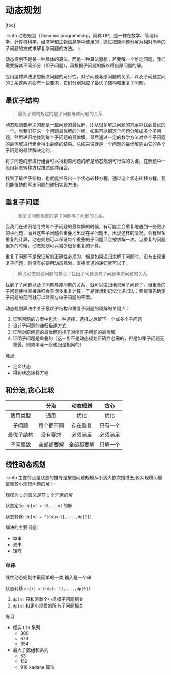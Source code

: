 # 动态规划

[toc]

:::info
动态规划（Dynamic programming，简称 DP）是一种在数学、管理科学、计算机科学、经济学和生物信息学中使用的，通过把原问题分解为相对简单的子问题的方式求解复杂问题的方法。
:::

动态规划不是某一种具体的算法，而是一种算法思想：若要解一个给定问题，我们需要解其不同部分（即子问题），再根据子问题的解以得出原问题的解。

应用这种算法思想解决问题的可行性，对子问题与原问题的关系，以及子问题之间的关系这两方面有一些要求，它们分别对应了最优子结构和重复子问题。

## 最优子结构

> 最优子结构规定的是子问题与原问题的关系

动态规划要解决的都是一些问题的最优解，即从很多解决问题的方案中找到最优的一个。当我们在求一个问题最优解的时候，如果可以把这个问题分解成多个子问题，然后递归地找到每个子问题的最优解，最后通过一定的数学方法对各个子问题的最优解进行组合得出最终的结果。总结来说就是一个问题的最优解是由它的各个子问题的最优解决定的。

将子问题的解进行组合可以得到原问题的解是动态规划可行性的关键。在解题中一般用状态转移方程描述这种组合。

找到了最优子结构，也就能推导出一个状态转移方程，通过这个状态转移方程，我们能很快的写出问题的递归实现方法。

## 重复子问题

> 重复子问题规定的是子问题与子问题的关系。

当我们在递归地寻找每个子问题的最优解的时候，有可能会会重复地遇到一些更小的子问题，而且这些子问题会重叠地出现在子问题里，出现这样的情况，会有很多重复的计算，动态规划可以保证每个重叠的子问题只会被求解一次。当重复的问题很多的时候，动态规划可以减少很多重复的计算。

重复子问题不是保证解的正确性必须的，但是如果递归求解子问题时，没有出现重复子问题，则没有必要用动态规划，直接普通的递归就可以了。

> 解决动态规划问题的核心：找出子问题及其子问题与原问题的关系

找到了子问题以及子问题与原问题的关系，就可以递归地求解子问题了。但重叠的子问题使得直接递归会有很多重复计算，于是就想到记忆化递归法：若能事先确定子问题的范围就可以建表存储子问题的答案。

动态规划算法中关于最优子结构和重复子问题的理解的关键点：

1. 证明问题的方案中包含一种选择，选择之后留下一个或多个子问题
2. 设计子问题的递归描述方式
3. 证明对原问题的最优解包括了对所有子问题的最优解
4. 证明子问题是重叠的（这一步不是动态规划正确性必需的，但是如果子问题无重叠，则效率与一般递归是相同的）

难点:

- 定义状态
- 得到状态转移方程

## 和分治,贪心比较

|            |    分治    |  动态规划  |   贪心   |
| :--------: | :--------: | :--------: | :------: |
|  适用类型  |    通用    |    优化    |   优化   |
|   子问题   | 每个都不同 |  存在重复  | 只有一个 |
| 最优子结构 |  没有要求  |  必须满足  | 必须满足 |
|  子问题数  | 全部都要解 | 全部都要解 | 只解一个 |

## 线性动态规划

:::info
主要特点是状态的推导是按照问题规模从小到大依次推过去,较大规模问题依赖较小规模问题的解
:::

规模为 `i` 的含义是前 `i` 个元素的解

状态定义: `dp[n] = [0,...n]` 的解

状态转移: `dp[n] = f(dp[n-1],....,dp[0])`

解决的主要问题:

- 单串
- 双串
- 矩阵

### 单串

线性动态规划中最简单的一类,输入是一个串

状态转移 `dp[i] = f(dp[i-1],....,dp[0])`

1. `dp[n]` 只和常数个小规模子问题相关
2. `dp[n]` 和更小规模的所有子问题相关

练习

- 经典 `LIS` 系列
  - 300
  - 673
  - 354
- 最大子数组和系列
  - 53
  - 152
  - 918 kadane 算法
